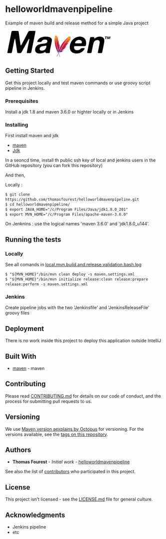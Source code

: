 # helloworldmavenpipeline

Example of maven build and release method for a simple Java project 

![alt text](https://github.com/thomasfourest/helloworldmavenpipeline/blob/master/maven-logo-black-on-white.png)

## Getting Started

Get this project locally and test maven commands or use groovy script pipeline in Jenkins. 

### Prerequisites

Install a jdk 1.8 and maven 3.6.0 or highter locally or in Jenkins

### Installing

First install maven and jdk

* [maven](https://maven.apache.org/)
* [Jdk](https://www.oracle.com/technetwork/java/javase/downloads/jdk8-downloads-2133151.html)

In a seoncd time, install th public ssh key of local and jenkins users in the GitHub repository (you can fork this repository)

And then,

Locally : 

```
$ git clone https://github.com/thomasfourest/helloworldmavenpipeline.git
$ cd helloworldmavenpipeline/
$ export JAVA_HOME="/c/Program Files/Java/jdk1.8.0_201"
$ export MVN_HOME="/c/Program Files/apache-maven-3.6.0"
```

On Jenknins : use the logical names 'maven 3.6.0' and 'jdk1.8.0_u144'. 


## Running the tests

### Locally

See all comands in [local.mvn.build.and.release.validation.bash.log](https://github.com/thomasfourest/helloworldmavenpipeline/blob/master/local.mvn.build.and.release.validation.bash.log)

```
$ "${MVN_HOME}"/bin/mvn clean deploy -s maven.settings.xml
$ "${MVN_HOME}"/bin/mvn initialize release:clean release:prepare release:perform -s maven.settings.xml
```

### Jenkins

Create pipeline jobs with the two 'Jenkinsfile' and 'JenkinsReleaseFile' groovy files


## Deployment

There is no work inside this project to deploy this application outside IntelliJ

## Built With

* [maven](https://maven.apache.org/guides/) - maven

## Contributing

Please read [CONTRIBUTING.md](https://gist.github.com/PurpleBooth/b24679402957c63ec426) for details on our code of conduct, and the process for submitting pull requests to us.

## Versioning

We use [Maven version aexplains by Octopus](https://octopus.com/blog/maven-versioning-explained) for versioning. For the versions available, see the [tags on this repository](https://github.com/thomasfourest/helloworldmavenpipeline/tags). 

## Authors

* **Thomas Fourest** - *Initial work* - [helloworldmavenpipeline](https://github.com/thomasfourest/helloworldmavenpipeline)

See also the list of [contributors](https://github.com/thomasfourest/helloworldmavenpipeline/graphs/contributors) who participated in this project.

## License

This project isn't licensed - see the [LICENSE.md](https://www.gnu.org/licenses/gpl-3.0.html) file for general culture. 

## Acknowledgments

* Jenkins pipeline
* etc
